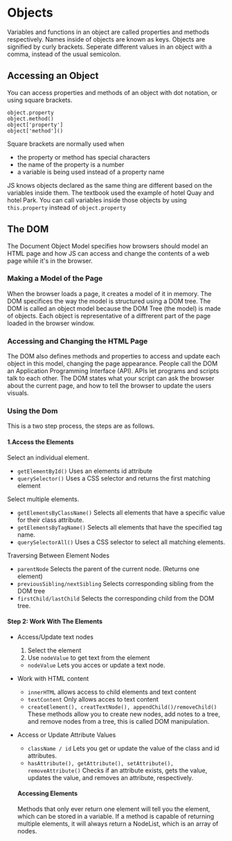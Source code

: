 # Objects
Variables and functions in an object are called properties and methods respectively. Names inside of objects are known as keys. Objects are signified by curly brackets. Seperate different values in an object with a comma, instead of the usual semicolon.

## Accessing an Object
You can access properties and methods of an object with dot notation, or using square brackets.
```
object.property
object.method()
object['property']
object['method']()
```
Square brackets are normally used when
* the property or method has special characters
* the name of the property is a number
* a variable is being used instead of a property name

JS knows objects declared as the same thing are different based on the variables inside them. The textbook used the example of hotel Quay and hotel Park. You can call variables inside those objects by using ```this.property``` instead of ```object.property```

## The DOM
The Document Object Model specifies how browsers should model an HTML page and how JS can access and change the contents of a web page while it's in the browser.

### Making a Model of the Page
When the browser loads a page, it creates a model of it in memory. The DOM specifices the way the model is structured using a DOM tree. The DOM is called an object model because the DOM Tree (the model) is made of objects. Each object is representative of a diffrerent part of the page loaded in the browser window.

### Accessing and Changing the HTML Page
The DOM also defines methods and properties to access and update each object in this model, changing the page appearance. People call the DOM an Application Programming Interface (API). APIs let programs and scripts talk to each other. The DOM states what your script can ask the browser about the current page, and how to tell the browser to update the users visuals.

### Using the Dom
This is a two step process, the steps are as follows.

#### 1.Access the Elements
Select an individual element.
* ```getElementById()``` Uses an elements id attribute
* ```querySelector()``` Uses a CSS selector and returns the first matching element

Select multiple elements.
* ```getElementsByClassName()``` Selects all elements that have a specific value for their class attribute.
* ```getElementsByTagName()``` Selects all elements that have the specified tag name.
* ```querySelectorAll()``` Uses a CSS selector to select all matching elements.

Traversing Between Element Nodes
* ```parentNode``` Selects the parent of the current node. (Returns one element)
* ```previousSibling/nextSibling``` Selects corresponding sibling from the DOM tree
* ```firstChild/lastChild``` Selects the corresponding child from the DOM tree.

#### Step 2: Work With The Elements
* Access/Update text nodes
  1. Select the element
  2. Use ```nodeValue``` to get text from the element
  * ```nodeValue``` Lets you acces or update a text node.
* Work with HTML content
  * ```innerHTML``` allows access to child elements and text content
  * ```textContent``` Only allows acces to text content
  * ```createElement(), creatTextNode(), appendChild()/removeChild()``` These methods allow you to create new nodes, add notes to a tree, and remove nodes from a tree, this is called DOM manipulation.
* Access or Update Attribute Values
  * ```className / id``` Lets you get or update the value of the class and id attributes.
  * ```hasAttribute(), getAttribute(), setAttribute(), removeAttribute()```
  Checks if an attribute exists, gets the value, updates the value, and removes an attribute, respectively.
  
  #### Accessing Elements
  Methods that only ever return one element will tell you the element, which can be stored in a variable. If a method is capable of returning multiple elements, it will always return a NodeList, which is an array of nodes.